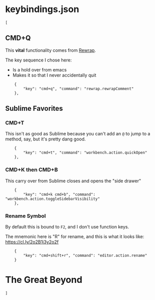 # keybindings.json

```
[
```

## CMD+Q

This **vital** functionality comes from [Rewrap].

The key sequence I chose here:

* Is a hold over from emacs
* Makes it so that I never accidentally quit

[Rewrap]: https://marketplace.visualstudio.com/items?itemName=stkb.rewrap

```
    {
        "key": "cmd+q", "command": "rewrap.rewrapComment"
    },
```

## Sublime Favorites

### CMD+T

This isn't as good as Sublime because you can't add an `@` to jump to a method,
say, but it's pretty dang good.

```
    {
        "key": "cmd+t", "command": "workbench.action.quickOpen"
    },
```

### CMD+K then CMD+B

This carry over from Sublime closes and opens the "side drawer"

```
    {
        "key": "cmd+k cmd+b", "command": "workbench.action.toggleSidebarVisibility"
    },
```

### Rename Symbol

By default this is bound to `F2`, and I don't use function keys.

The mnemonic here is "R" for rename, and this is what it looks like:
https://cl.ly/2o2B1j3y2o2f

```
    {
        "key": "cmd+shift+r", "command": "editor.action.rename"
    }
```
# The Great Beyond

```
]
```
